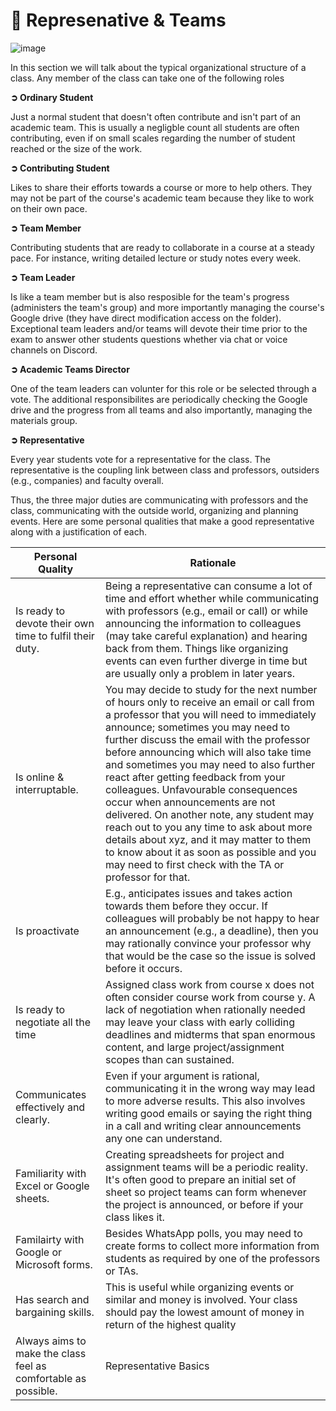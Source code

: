 # 👥 Represenative & Teams

![image](https://i.gifer.com/4APT.gif)

In this section we will talk about the typical organizational structure of a class. Any member of the class can take one of the following roles 

**➲ Ordinary Student**

Just a normal student that doesn't often contribute and isn't part of an academic team. This is usually a negligble count all students are often contributing, even if on small scales regarding the number of student reached or the size of the work.


**➲ Contributing Student**

Likes to share their efforts towards a course or more to help others. They may not be part of the course's academic team because they like to work on their own pace.

**➲ Team Member**

Contributing students that are ready to collaborate in a course at a steady pace. For instance, writing detailed lecture or study notes every week.

**➲ Team Leader**

Is like a team member but is also resposible for the team's progress (administers the team's group) and more importantly managing the course's Google drive (they have direct modification access on the folder). Exceptional team leaders and/or teams will devote their time prior to the exam to answer other students questions whether via chat or voice channels on Discord.

**➲ Academic Teams Director**

One of the team leaders can volunter for this role or be selected through a vote. The additional responsibilites are periodically checking the Google drive and the progress from all teams and also importantly, managing the materials group.

**➲ Representative**

Every year students vote for a representative for the class. The representative is the coupling link between class and professors, outsiders (e.g., companies) and faculty overall.

Thus, the three major duties are communicating with professors and the class, communicating with the outside world, organizing and planning events. Here are some personal qualities that make a good representative along with a justification of each.


| Personal Quality | Rationale |
|------------------|----------|
| Is ready to devote their own time to fulfil their duty.        | Being a representative can consume a lot of time and effort whether while communicating with professors (e.g., email or call) or while announcing the information to colleagues (may take careful explanation) and hearing back from them. Things like organizing events can even further diverge in time but are usually only a problem in later years.  |
| Is online & interruptable.          | You may decide to study for the next number of hours only to receive an email or call from a professor that you will need to immediately announce; sometimes you may need to further discuss the email with the professor before announcing which will also take time and sometimes you may need to also further react after getting feedback from your colleagues. Unfavourable consequences occur when announcements are not delivered. On another note, any student may reach out to you any time to ask about more details about xyz, and it may matter to them to know about it as soon as possible and you may need to first check with the TA or professor for that. |
| Is proactivate     | E.g., anticipates issues and takes action towards them before they occur. If colleagues will probably be not happy to hear an announcement (e.g., a deadline), then you may rationally convince your professor why that would be the case so the issue is solved before it occurs. |
| Is ready to negotiate all the time       | Assigned class work from course x does not often consider course work from course y. A lack of negotiation when rationally needed may leave your class with early colliding deadlines and midterms that span enormous content, and large project/assignment scopes than can sustained. |
| Communicates effectively and clearly.       | Even if your argument is rational, communicating it in the wrong way may lead to more adverse results. This also involves writing good emails or saying the right thing in a call and writing clear announcements any one can understand. |
| Familiarity with Excel or Google sheets.       | Creating spreadsheets for project and assignment teams will be a periodic reality. It's often good to prepare an initial set of sheet so project teams can form whenever the project is announced, or before if your class likes it. |
| Familairty with Google or Microsoft forms.    |Besides WhatsApp polls, you may need to create forms to collect more information from students as required by one of the professors or TAs. |
|Has search and bargaining skills.         | This is useful while organizing events or similar and money is involved. Your class should pay the lowest amount of money in return of the highest quality |
| Always aims to make the class feel as comfortable as possible.       | Representative Basics |